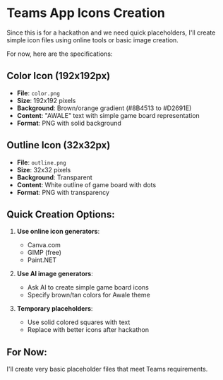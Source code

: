 ﻿# Teams App Icons Creation

Since this is for a hackathon and we need quick placeholders, I'll create simple icon files using online tools or basic image creation.

For now, here are the specifications:

## Color Icon (192x192px)
- **File**: `color.png`
- **Size**: 192x192 pixels
- **Background**: Brown/orange gradient (#8B4513 to #D2691E)
- **Content**: "AWALE" text with simple game board representation
- **Format**: PNG with solid background

## Outline Icon (32x32px)
- **File**: `outline.png`
- **Size**: 32x32 pixels
- **Background**: Transparent
- **Content**: White outline of game board with dots
- **Format**: PNG with transparency

## Quick Creation Options:

1. **Use online icon generators**:
   - Canva.com
   - GIMP (free)
   - Paint.NET

2. **Use AI image generators**:
   - Ask AI to create simple game board icons
   - Specify brown/tan colors for Awale theme

3. **Temporary placeholders**:
   - Use solid colored squares with text
   - Replace with better icons after hackathon

## For Now:
I'll create very basic placeholder files that meet Teams requirements.